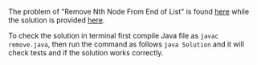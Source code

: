 The problem of "Remove Nth Node From End of List" is found [here](https://leetcode.com/problems/remove-nth-node-from-end-of-list/) while the solution is provided [here](https://github.com/aurimas13/Solutions-To-Problems/blob/main/LeetCode/Java%20Solutions/Remove%20Nth%20Node%20From%20End%20of%20List/remove.java).

To check the solution in terminal first compile Java file as `javac remove.java`, then run the command as follows `java Solution` and it will check tests and if the solution works correctly.
